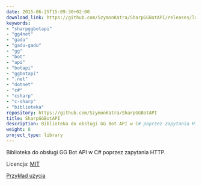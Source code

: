 ```yaml
---
date: 2015-06-25T15:09:30+02:00
download_link: https://github.com/SzymonKatra/SharpGGBotAPI/releases/latest
keywords:
- "sharpggbotapi"
- "gg4net"
- "gadu"
- "gadu-gadu"
- "gg"
- "bot"
- "api"
- "botapi"
- "ggbotapi"
- ".net"
- "dotnet"
- "c#"
- "csharp"
- "c-sharp"
- "biblioteka"
repository: https://github.com/SzymonKatra/SharpGGBotAPI
title: SharpGGBotAPI
description: Biblioteka do obsługi GG Bot API w C# poprzez zapytania HTTP
weight: 8
project_type: library
---
```


Biblioteka do obsługi GG Bot API w C# poprzez zapytania HTTP.

Licencja: [MIT](https://github.com/SzymonKatra/SharpGGBotAPI/blob/master/license.txt)

[Przykład użycia](https://github.com/SzymonKatra/SharpGGBotAPI/blob/master/SharpGGBotApiExample/Program.cs)
